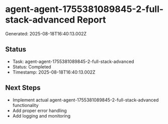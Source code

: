 # agent-agent-1755381089845-2-full-stack-advanced Report

Generated: 2025-08-18T16:40:13.002Z

## Status
- Task: agent-agent-1755381089845-2-full-stack-advanced
- Status: Completed
- Timestamp: 2025-08-18T16:40:13.002Z

## Next Steps
- Implement actual agent-agent-1755381089845-2-full-stack-advanced functionality
- Add proper error handling
- Add logging and monitoring

